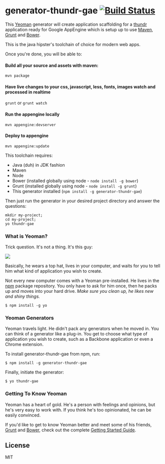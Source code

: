 # generator-thundr-gae [![Build Status](https://secure.travis-ci.org/atomicleopard/generator-thundr-gae.png?branch=master)](https://travis-ci.org/atomicleopard/generator-thundr-gae)

This [Yeoman](http://yeoman.io) generator will create application scaffolding for a [thundr](http://3wks.github.io/thundr/) application
ready for Google AppEngine which is setup up to use [Maven](http://maven.apache.org/), [Grunt](http://gruntjs.com) and [Bower](http://bower.io).

This is the java hipster's toolchain of choice for modern web apps.

Once you're done, you will be able to:

#### Build all your source and assets with maven:
```
mvn package
```

#### Have live changes to your css, javascript, less, fonts, images watch and processed in realtime 
```grunt``` or ```grunt watch```

#### Run the appengine locally
```
mvn appengine:devserver
```

#### Deploy to appengine
```
mvn appengine:update
```

This toolchain requires:
* Java (duh) in JDK fashion
* Maven
* Node
* Bower (installed globally using node - ```node install -g bower```)
* Grunt (installed globally using node - ```node install -g grunt```)
* This generator installed (```npm install -g generator-thundr-gae```)

Then just run the generator in your desired project directory and answer the questions:
```
mkdir my-project;
cd my-project;
yo thundr-gae
```

### What is Yeoman?

Trick question. It's not a thing. It's this guy:

![](http://i.imgur.com/JHaAlBJ.png)

Basically, he wears a top hat, lives in your computer, and waits for you to tell him what kind of application you wish to create.

Not every new computer comes with a Yeoman pre-installed. He lives in the [npm](https://npmjs.org) package repository. You only have to ask for him once, then he packs up and moves into your hard drive. *Make sure you clean up, he likes new and shiny things.*

```
$ npm install -g yo
```

### Yeoman Generators

Yeoman travels light. He didn't pack any generators when he moved in. You can think of a generator like a plug-in. You get to choose what type of application you wish to create, such as a Backbone application or even a Chrome extension.

To install generator-thundr-gae from npm, run:

```
$ npm install -g generator-thundr-gae
```

Finally, initiate the generator:

```
$ yo thundr-gae
```

### Getting To Know Yeoman

Yeoman has a heart of gold. He's a person with feelings and opinions, but he's very easy to work with. If you think he's too opinionated, he can be easily convinced.

If you'd like to get to know Yeoman better and meet some of his friends, [Grunt](http://gruntjs.com) and [Bower](http://bower.io), check out the complete [Getting Started Guide](https://github.com/yeoman/yeoman/wiki/Getting-Started).


## License

MIT
